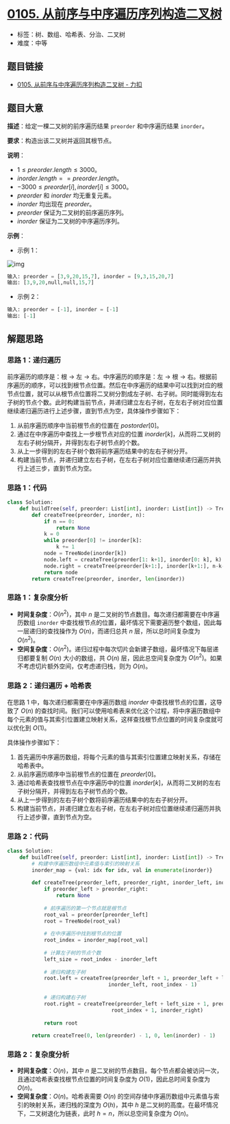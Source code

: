 # [0105. 从前序与中序遍历序列构造二叉树](https://leetcode.cn/problems/construct-binary-tree-from-preorder-and-inorder-traversal/)

- 标签：树、数组、哈希表、分治、二叉树
- 难度：中等

## 题目链接

- [0105. 从前序与中序遍历序列构造二叉树 - 力扣](https://leetcode.cn/problems/construct-binary-tree-from-preorder-and-inorder-traversal/)

## 题目大意

**描述**：给定一棵二叉树的前序遍历结果 `preorder` 和中序遍历结果 `inorder`。

**要求**：构造出该二叉树并返回其根节点。

**说明**：

- $1 \le preorder.length \le 3000$。
- $inorder.length == preorder.length$。
- $-3000 \le preorder[i], inorder[i] \le 3000$。
- $preorder$ 和 $inorder$ 均无重复元素。
- $inorder$ 均出现在 $preorder$。
- $preorder$ 保证为二叉树的前序遍历序列。
- $inorder$ 保证为二叉树的中序遍历序列。

**示例**：

- 示例 1：

![img](https://assets.leetcode.com/uploads/2021/02/19/tree.jpg)

```python
输入: preorder = [3,9,20,15,7], inorder = [9,3,15,20,7]
输出: [3,9,20,null,null,15,7]
```

- 示例 2：

```python
输入: preorder = [-1], inorder = [-1]
输出: [-1]
```

## 解题思路

### 思路 1：递归遍历

前序遍历的顺序是：根 -> 左 -> 右。中序遍历的顺序是：左 -> 根 -> 右。根据前序遍历的顺序，可以找到根节点位置。然后在中序遍历的结果中可以找到对应的根节点位置，就可以从根节点位置将二叉树分割成左子树、右子树。同时能得到左右子树的节点个数。此时构建当前节点，并递归建立左右子树，在左右子树对应位置继续递归遍历进行上述步骤，直到节点为空，具体操作步骤如下：

1. 从前序遍历顺序中当前根节点的位置在 $postorder[0]$。
2. 通过在中序遍历中查找上一步根节点对应的位置 $inorder[k]$，从而将二叉树的左右子树分隔开，并得到左右子树节点的个数。
3. 从上一步得到的左右子树个数将前序遍历结果中的左右子树分开。
4. 构建当前节点，并递归建立左右子树，在左右子树对应位置继续递归遍历并执行上述三步，直到节点为空。

### 思路 1：代码

```python
class Solution:
    def buildTree(self, preorder: List[int], inorder: List[int]) -> TreeNode:
        def createTree(preorder, inorder, n):
            if n == 0:
                return None
            k = 0
            while preorder[0] != inorder[k]:
                k += 1
            node = TreeNode(inorder[k])
            node.left = createTree(preorder[1: k+1], inorder[0: k], k)
            node.right = createTree(preorder[k+1:], inorder[k+1:], n-k-1)
            return node
        return createTree(preorder, inorder, len(inorder))
```

### 思路 1：复杂度分析

- **时间复杂度**：$O(n^2)$，其中 $n$ 是二叉树的节点数目。每次递归都需要在中序遍历数组 `inorder` 中查找根节点的位置，最坏情况下需要遍历整个数组，因此每一层递归的查找操作为 $O(n)$，而递归总共 $n$ 层，所以总时间复杂度为 $O(n^2)$。  
- **空间复杂度**：$O(n^2)$。递归过程中每次切片会新建子数组，最坏情况下每层递归都要复制 $O(n)$ 大小的数组，共 $O(n)$ 层，因此总空间复杂度为 $O(n^2)$。如果不考虑切片额外空间，仅考虑递归栈，则为 $O(n)$。

### 思路 2：递归遍历 + 哈希表

在思路 1 中，每次递归都需要在中序遍历数组 $inorder$ 中查找根节点的位置，这导致了 $O(n)$ 的查找时间。我们可以使用哈希表来优化这个过程，将中序遍历数组中每个元素的值与其索引位置建立映射关系，这样查找根节点位置的时间复杂度就可以优化到 $O(1)$。

具体操作步骤如下：

1. 首先遍历中序遍历数组，将每个元素的值与其索引位置建立映射关系，存储在哈希表中。
2. 从前序遍历顺序中当前根节点的位置在 $preorder[0]$。
3. 通过哈希表查找根节点在中序遍历中的位置 $inorder[k]$，从而将二叉树的左右子树分隔开，并得到左右子树节点的个数。
4. 从上一步得到的左右子树个数将前序遍历结果中的左右子树分开。
5. 构建当前节点，并递归建立左右子树，在左右子树对应位置继续递归遍历并执行上述步骤，直到节点为空。

### 思路 2：代码

```python
class Solution:
    def buildTree(self, preorder: List[int], inorder: List[int]) -> TreeNode:
        # 构建中序遍历数组中元素值与索引的映射关系
        inorder_map = {val: idx for idx, val in enumerate(inorder)}
        
        def createTree(preorder_left, preorder_right, inorder_left, inorder_right):
            if preorder_left > preorder_right:
                return None
            
            # 前序遍历的第一个节点就是根节点
            root_val = preorder[preorder_left]
            root = TreeNode(root_val)
            
            # 在中序遍历中找到根节点的位置
            root_index = inorder_map[root_val]
            
            # 计算左子树的节点个数
            left_size = root_index - inorder_left
            
            # 递归构建左子树
            root.left = createTree(preorder_left + 1, preorder_left + left_size, 
                                 inorder_left, root_index - 1)
            
            # 递归构建右子树
            root.right = createTree(preorder_left + left_size + 1, preorder_right, 
                                  root_index + 1, inorder_right)
            
            return root
        
        return createTree(0, len(preorder) - 1, 0, len(inorder) - 1)
```

### 思路 2：复杂度分析

- **时间复杂度**：$O(n)$，其中 $n$ 是二叉树的节点数目。每个节点都会被访问一次，且通过哈希表查找根节点位置的时间复杂度为 $O(1)$，因此总时间复杂度为 $O(n)$。
- **空间复杂度**：$O(n)$。哈希表需要 $O(n)$ 的空间存储中序遍历数组中元素值与索引的映射关系，递归栈的深度为 $O(h)$，其中 $h$ 是二叉树的高度。在最坏情况下，二叉树退化为链表，此时 $h = n$，所以总空间复杂度为 $O(n)$。
